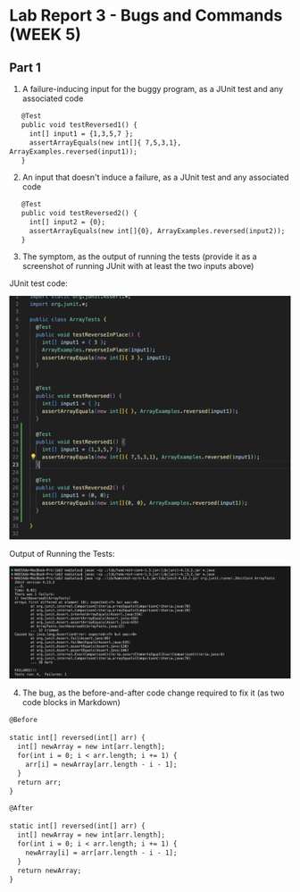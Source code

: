 # Lab Report 3 - Bugs and Commands (WEEK 5)

## Part 1
1. A failure-inducing input for the buggy program, as a JUnit test and any associated code

```
   @Test
   public void testReversed1() {
     int[] input1 = {1,3,5,7 };
     assertArrayEquals(new int[]{ 7,5,3,1}, ArrayExamples.reversed(input1));
   }
```

2. An input that doesn't induce a failure, as a JUnit test and any associated code

```
   @Test
   public void testReversed2() {
     int[] input2 = {0};
     assertArrayEquals(new int[]{0}, ArrayExamples.reversed(input2));
   }
```

3. The symptom, as the output of running the tests (provide it as a screenshot of running JUnit with at least the two inputs above)

JUnit test code:

![Image](Images/Bugcode.png)

Output of Running the Tests:

![Image](Images/bugoutput.png)

4. The bug, as the before-and-after code change required to fix it (as two code blocks in Markdown)

```
@Before

static int[] reversed(int[] arr) {
  int[] newArray = new int[arr.length];
  for(int i = 0; i < arr.length; i += 1) {
    arr[i] = newArray[arr.length - i - 1];
  }
  return arr;
}

```

```
@After

static int[] reversed(int[] arr) {
  int[] newArray = new int[arr.length];
  for(int i = 0; i < arr.length; i += 1) {
    newArray[i] = arr[arr.length - i - 1];
  }
  return newArray;
}

```
